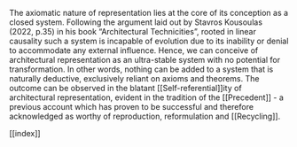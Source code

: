 The axiomatic nature of representation lies at the core of its conception as a closed system. Following the argument laid out by Stavros Kousoulas (2022, p.35) in his book “Architectural Technicities”, rooted in linear causality such a system is incapable of evolution due to its inability or denial to accommodate any external influence. Hence, we can conceive of architectural representation as an ultra-stable system with no potential for transformation. In other words, nothing can be added to a system that is naturally deductive, exclusively reliant on axioms and theorems. The outcome can be observed in the blatant [[Self-referential]]ity of architectural representation, evident in the tradition of the [[Precedent]] - a previous account which has proven to be successful and therefore acknowledged as worthy of reproduction, reformulation and [[Recycling]].

[[index]]
